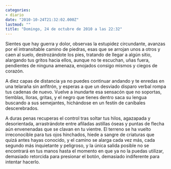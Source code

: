 ```yaml
---
categories:
- diario
date: "2010-10-24T21:32:02.000Z"
lastmod: ""
title: "Domingo, 24 de octubre de 2010 a las 22:32"
---
```


Sientes que hay guerra y dolor, observas la estupidez circundante, avanzas por el intransitable camino de piedras, esas que se arrojan unos a otros y caen al suelo, destrozándote los pies, tratando de llegar a algún sitio, alargando tus gritos hacia ellos, aunque no te escuchan, uñas fuera, pendientes de ninguna amenaza, enojados consigo mismos y ciegos de corazón.


A diez capas de distancia ya no puedes continuar andando y te enredas en una telaraña sin anfitrón, y esperas a que un desviado disparo verbal rompa tus cadenas de nuevo. Vuelve a inundarte esa sensacón que no soportas, tiemblas, lloras, gritas, y el negro que tienes dentro saca su lengua buscando a sus semejantes, hichándose en un festí­n de caní­bales descerebrados.

A duras penas recuperas el control tras soltar tus hilos, agazapada y desorientada, arrastrándote entre afiladas astillas óseas y puntas de flecha aún envenenadas que se clavan en tu vientre. El terreno se ha vuelto irreconocible para tus ojos hinchados, hiede a sangre de criaturas que quizá antes hayas conocido, y el camino se alarga cada vez más, cada segundo más inquietante y peligroso, y la única salida posible no se encontrará en tus manos hasta el momento en que ya no la puedas utilizar, demasiado retorcida para presionar el botón, demasiado indiferente para intentar hacerlo.